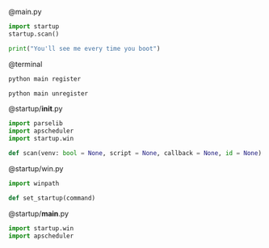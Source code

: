 @main.py
```python
import startup
startup.scan()

print("You'll see me every time you boot")
```

@terminal
```bat
python main register

python main unregister
```

@startup/__init__.py
```python
import parselib
import apscheduler
import startup.win

def scan(venv: bool = None, script = None, callback = None, id = None)
```

@startup/win.py
```python
import winpath

def set_startup(command)
```


@startup/__main__.py
```python
import startup.win
import apscheduler
```

